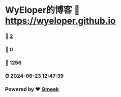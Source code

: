 # WyEloper的博客 :link: https://wyeloper.github.io 
### :page_facing_up: [2](https://wyeloper.github.io/tag.html) 
### :speech_balloon: 0 
### :hibiscus: 1256 
### :alarm_clock: 2024-06-23 12:47:39 
### Powered by :heart: [Gmeek](https://github.com/Meekdai/Gmeek)
